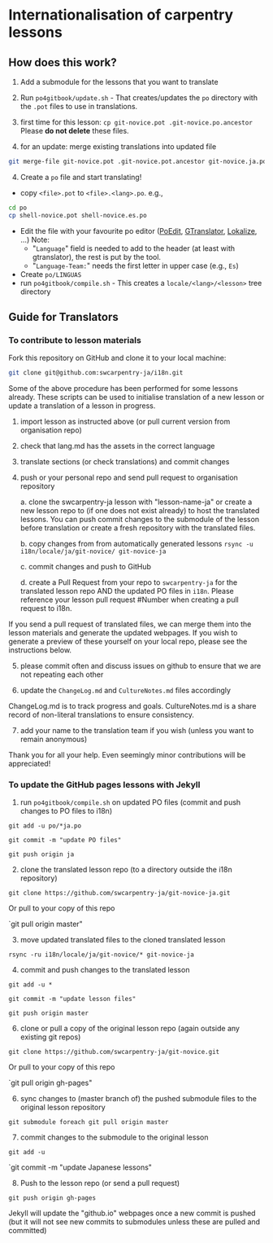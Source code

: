 # Internationalisation of carpentry lessons

## How does this work?

1. Add a submodule for the lessons that you want to translate
2. Run `po4gitbook/update.sh` - That creates/updates the `po` directory with the `.pot` files to use in translations.
3. first time for this lesson: `cp git-novice.pot .git-novice.po.ancestor` Please **do not delete** these files.

3. for an update: merge existing translations into updated file
```bash
git merge-file git-novice.pot .git-novice.pot.ancestor git-novice.ja.po
```
4. Create a `po` file and start translating!
 - copy `<file>.pot` to `<file>.<lang>.po`. e.g.,
 ```bash
 cd po
 cp shell-novice.pot shell-novice.es.po
 ```
 - Edit the file with your favourite po editor ([PoEdit](http://www.poedit.net),
 [GTranslator](https://wiki.gnome.org/Apps/Gtranslator), [Lokalize](https://userbase.kde.org/Lokalize), ...)
   Note:
    - "`Language`" field is needed to add to the header (at least with gtranslator), the rest is put by the tool.
    - "`Language-Team:`" needs the first letter in upper case (e.g., `Es`)
 - Create `po/LINGUAS`
 - run `po4gitbook/compile.sh` - This creates a `locale/<lang>/<lesson>` tree directory

## Guide for Translators

### To contribute to lesson materials

Fork this repository on GitHub and clone it to your local machine:
```bash
git clone git@github.com:swcarpentry-ja/i18n.git
```

Some of the above procedure has been performed for some lessons already.
These scripts can be used to initialise translation of a new lesson
or update a translation of a lesson in progress.

1. import lesson as instructed above (or pull current version from organisation repo)

2. check that lang.md has the assets in the correct language

3. translate sections (or check translations) and commit changes

4. push or your personal repo and send pull request to organisation repository

    a. clone the swcarpentry-ja lesson with "lesson-name-ja" or create a new lesson repo to (if one does not exist already) to host the translated lessons. 
You can push commit changes to the submodule of the lesson before translation or create a fresh repository with the translated files.

    b. copy changes from from automatically generated lessons `rsync -u i18n/locale/ja/git-novice/ git-novice-ja`

    c. commit changes and push to GitHub

    d. create a Pull Request from your repo to `swcarpentry-ja` for the translated lesson repo AND the updated PO files in `i18n`. Please reference your lesson pull request #Number when creating a pull request to i18n.   

If you send a pull request of translated files, we can merge them into the lesson materials and generate the updated webpages. If you wish to generate a preview of these yourself on your local repo, please see the instructions below.

5. please commit often and discuss issues on github to ensure that we are not repeating each other

6. update the `ChangeLog.md` and `CultureNotes.md` files accordingly

ChangeLog.md is to track progress and goals. CultureNotes.md is a share record of non-literal translations to ensure consistency.

7. add your name to the translation team if you wish (unless you want to remain anonymous)

Thank you for all your help. Even seemingly minor contributions will be appreciated!

### To update the GitHub pages lessons with Jekyll

1. run `po4gitbook/compile.sh` on updated PO files (commit and push changes to PO files to i18n)

`git add -u po/*ja.po`

`git commit -m "update PO files"`

`git push origin ja`	

2. clone the translated lesson repo (to a directory outside the i18n repository)

`git clone https://github.com/swcarpentry-ja/git-novice-ja.git`

Or pull to your copy of this repo

`git pull origin master"

3. move updated translated files to the cloned translated lesson

`rsync -ru i18n/locale/ja/git-novice/* git-novice-ja`

4. commit and push changes to the translated lesson

`git add -u *`

`git commit -m "update lesson files"`

`git push origin master`

6. clone or pull a copy of the original lesson repo (again outside any existing git repos)

`git clone https://github.com/swcarpentry-ja/git-novice.git`

Or pull to your copy of this repo

`git pull origin gh-pages"

6. sync changes to (master branch of) the pushed submodule files to the original lesson repository

`git submodule foreach git pull origin master`

7. commit changes to the submodule to the original lesson

`git add -u`

`git commit -m "update Japanese lessons"

8. Push to the lesson repo (or send a pull request)

`git push origin gh-pages`

Jekyll will update the "github.io" webpages once a new commit is pushed (but it will not see new commits to submodules unless these are pulled and committed)
